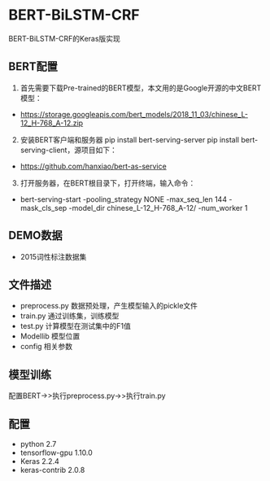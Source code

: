 # BERT-BiLSTM-CRF
BERT-BiLSTM-CRF的Keras版实现

## BERT配置
 1. 首先需要下载Pre-trained的BERT模型，本文用的是Google开源的中文BERT模型：
- https://storage.googleapis.com/bert_models/2018_11_03/chinese_L-12_H-768_A-12.zip
 2. 安装BERT客户端和服务器 pip install bert-serving-server pip install bert-serving-client，源项目如下：
- https://github.com/hanxiao/bert-as-service
 3. 打开服务器，在BERT根目录下，打开终端，输入命令：
- bert-serving-start -pooling_strategy NONE -max_seq_len 144 -mask_cls_sep -model_dir chinese_L-12_H-768_A-12/  -num_worker 1

## DEMO数据
- 2015词性标注数据集

## 文件描述
- preprocess.py 数据预处理，产生模型输入的pickle文件
- train.py 通过训练集，训练模型
- test.py 计算模型在测试集中的F1值
- Modellib 模型位置
- config 相关参数
## 模型训练
配置BERT->>执行preprocess.py->>执行train.py

## 配置
- python 2.7
- tensorflow-gpu 1.10.0
- Keras 2.2.4
- keras-contrib 2.0.8
